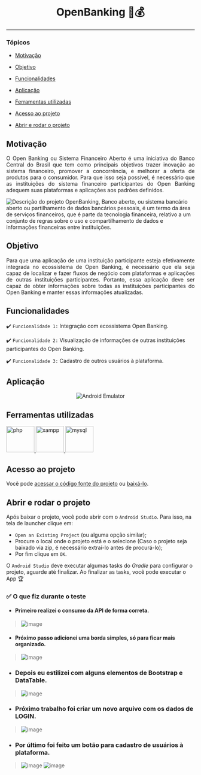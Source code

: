 <h1 align="center"> OpenBanking 🏦💰 </h1>
<hr>

### Tópicos 

- [Motivação](#motivação)

- [Objetivo](#objetivo)

- [Funcionalidades](#funcionalidades)

- [Aplicação](#aplicação)

- [Ferramentas utilizadas](#ferramentas-utilizadas)

- [Acesso ao projeto](#acesso-ao-projeto)

- [Abrir e rodar o projeto](#abrir-e-rodar-o-projeto)

## Motivação

<p align="justify">
 O Open Banking ou Sistema Financeiro Aberto é uma iniciativa do Banco Central do Brasil que tem como principais objetivos trazer inovação ao sistema financeiro, promover a concorrência, e melhorar a oferta de produtos para o consumidor. Para que isso seja possível, é necessário que as instituições do sistema financeiro participantes do Open Banking adequem suas plataformas e aplicações aos padrões definidos.

![Descrição do projeto OpenBanking, Banco aberto, ou sistema bancário aberto ou partilhamento de dados bancários pessoais, é um termo da área de serviços financeiros, que é parte da tecnologia financeira, relativo a um conjunto de regras sobre o uso e compartilhamento de dados e informações financeiras entre instituições.](https://www.bcb.gov.br/content/estabilidadefinanceira/openbanking_imgs/2_info_beneficios_open_banking_br_0036_2021.jpg)
</p>

## Objetivo

<p align="justify">
Para que uma aplicação de uma instituição participante esteja efetivamente integrada no ecossistema de Open Banking, é necessário que ela seja capaz de localizar e fazer fluxos de negócio com plataformas e aplicações de outras instituições participantes. Portanto, essa aplicação deve ser capaz de obter informações sobre todas as instituições participantes do Open Banking e manter essas informações atualizadas.
</p>


## Funcionalidades

:heavy_check_mark: `Funcionalidade 1:` Integração com ecossistema Open Banking.

:heavy_check_mark: `Funcionalidade 2:` Visualização de informações de outras instituições participantes do Open Banking.

:heavy_check_mark: `Funcionalidade 3:` Cadastro de outros usuários à plataforma.


## Aplicação

<div align="center">

![Android Emulator](https://user-images.githubusercontent.com/37356058/135944390-ec96d4ec-ee43-4db9-882f-89be66aad23a.gif)

  </div>

###

## Ferramentas utilizadas

<a href="https://www.php.net/manual/pt_BR/" target="_blank"> <img src="https://www.php.net/images/meta-image.png" alt="php" width="75" height="70"/> </a>
<a href="https://www.apachefriends.org/pt_br/index.html" target="_blank"> <img src="https://cdn.worldvectorlogo.com/logos/xampp.svg" alt="xampp" width="75" height="70"/> </a>
<a href="https://www.mysql.com/" target="_blank"> <img src="https://ih1.redbubble.net/image.1949472564.0811/pp,840x830-pad,1000x1000,f8f8f8.jpg" alt="mysql" width="75" height="70"/> </a>

###

## Acesso ao projeto

Você pode [acessar o código fonte do projeto](https://github.com/briangonc/OpenBanking) ou [baixá-lo](https://github.com/briangonc/OpenBanking/archive/refs/heads/main.zip).

## Abrir e rodar o projeto

Após baixar o projeto, você pode abrir com o `Android Studio`. Para isso, na tela de launcher clique em:

- `Open an Existing Project` (ou alguma opção similar);
- Procure o local onde o projeto está e o selecione (Caso o projeto seja baixado via zip, é necessário extraí-lo antes de procurá-lo);
- Por fim clique em `OK`.

O `Android Studio` deve executar algumas tasks do *Gradle* para configurar o projeto, aguarde até finalizar. Ao finalizar as tasks, você pode executar o App 🏆 







### ✅ O que fiz durante o teste
* #### Primeiro realizei o consumo da API de forma correta.

>![image](https://user-images.githubusercontent.com/100818355/192025636-2e16a5ce-0342-4cea-85af-ccdd3dcf3940.png)

* #### Próximo passo adicionei uma borda simples, só para ficar mais organizado.

>![image](https://user-images.githubusercontent.com/100818355/192025845-cab4dfac-63f9-4af6-bc15-5d11d32e1f55.png)

* ### Depois eu estilizei com alguns elementos de Bootstrap e DataTable.

>![image](https://user-images.githubusercontent.com/100818355/192057964-7b540f74-d17f-422d-956c-91aee6c2000f.png)

* ### Próximo trabalho foi criar um novo arquivo com os dados de LOGIN.

>![image](https://user-images.githubusercontent.com/100818355/192058459-220a4354-ea1b-48f3-ab66-2cfabcea8287.png)

* ### Por último foi feito um botão para cadastro de usuários à plataforma.

>![image](https://user-images.githubusercontent.com/100818355/192058594-250d0765-49c6-4350-95d5-e76a751218d1.png)
>![image](https://user-images.githubusercontent.com/100818355/192058618-e4579fa5-53ca-486c-9eca-c01a842f2941.png)



